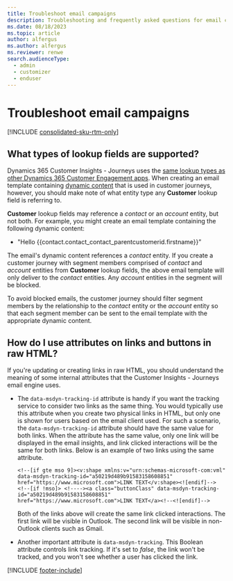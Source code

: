 ```yaml
---
title: Troubleshoot email campaigns
description: Troubleshooting and frequently asked questions for email campaigns in Dynamics 365 Customer Insights - Journeys.
ms.date: 08/18/2023
ms.topic: article
author: alfergus
ms.author: alfergus
ms.reviewer: renwe
search.audienceType: 
  - admin
  - customizer
  - enduser
---
```


# Troubleshoot email campaigns

[!INCLUDE [consolidated-sku-rtm-only](./includes/consolidated-sku-rtm-only.md)]

## What types of lookup fields are supported?

Dynamics 365 Customer Insights - Journeys uses the [same lookup types as other Dynamics 365 Customer Engagement apps](/dynamics365/customerengagement/on-premises/customize/types-of-fields#different-types-of-lookups). When creating an email template containing [dynamic content](dynamic-email-content.md) that is used in customer journeys, however, you should make note of what entity type any **Customer** lookup field is referring to.

**Customer** lookup fields may reference a *contact* or an *account* entity, but not both. For example, you might create an email template containing the following dynamic content:
- "Hello {{contact.contact_contact_parentcustomerid.firstname}}”

The email's dynamic content references a *contact* entity. If you create a customer journey with segment members comprised of *contact* and *account* entities from **Customer** lookup fields, the above email template will only deliver to the *contact* entities. Any *account* entities in the segment will be blocked. 

To avoid blocked emails, the customer journey should filter segment members by the relationship to the *contact* entity or the *account* entity so that each segment member can be sent to the email template with the appropriate dynamic content.

## How do I use attributes on links and buttons in raw HTML?

If you're updating or creating links in raw HTML, you should understand the meaning of some internal attributes that the Customer Insights - Journeys email engine uses.

- The `data-msdyn-tracking-id` attribute is handy if you want the tracking service to consider two links as the same thing. You would typically use this attribute when you create two physical links in HTML, but only one is shown for users based on the email client used. For such a scenario, the `data-msdyn-tracking-id` attribute should have the same value for both links. When the attribute has the same value, only one link will be displayed in the email insights, and link clicked interactions will be the same for both links. Below is an example of two links using the same attribute.

    ```
    <!--[if gte mso 9]><v:shape xmlns:v="urn:schemas-microsoft-com:vml" data-msdyn-tracking-id="a50219d489b91583158608851" href="https://www.microsoft.com">LINK TEXT</v:shape><![endif]-->
    <!--[if !mso]> <!----><a class="buttonClass" data-msdyn-tracking-id="a50219d489b91583158608851" href="https://www.microsoft.com">LINK TEXT</a><!--<![endif]-->
    ```

    Both of the links above will create the same link clicked interactions. The first link will be visible in Outlook. The second link will be visible in non-Outlook clients such as Gmail.

- Another important attribute is `data-msdyn-tracking`. This Boolean attribute controls link tracking. If it's set to *false*, the link won't be tracked, and you won't see whether a user has clicked the link.

[!INCLUDE [footer-include](./includes/footer-banner.md)]
